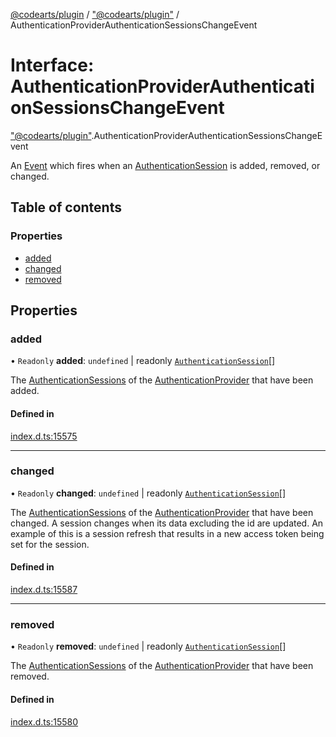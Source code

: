 [@codearts/plugin](../README.md) / ["@codearts/plugin"](../modules/_codearts_plugin_.md) / AuthenticationProviderAuthenticationSessionsChangeEvent

# Interface: AuthenticationProviderAuthenticationSessionsChangeEvent

["@codearts/plugin"](../modules/_codearts_plugin_.md).AuthenticationProviderAuthenticationSessionsChangeEvent

An [Event](codearts_plugin_.Event.md) which fires when an [AuthenticationSession](codearts_plugin_.AuthenticationSession.md) is added, removed, or changed.

## Table of contents

### Properties

- [added](codearts_plugin_.AuthenticationProviderAuthenticationSessionsChangeEvent.md#added)
- [changed](codearts_plugin_.AuthenticationProviderAuthenticationSessionsChangeEvent.md#changed)
- [removed](codearts_plugin_.AuthenticationProviderAuthenticationSessionsChangeEvent.md#removed)

## Properties

### added

• `Readonly` **added**: `undefined` \| readonly [`AuthenticationSession`](codearts_plugin_.AuthenticationSession.md)[]

The [AuthenticationSessions](codearts_plugin_.AuthenticationSession.md) of the [AuthenticationProvider](codearts_plugin_.AuthenticationProvider.md) that have been added.

#### Defined in

[index.d.ts:15575](https://github.com/huaweicloud/cloudide-plugin-api/blob/4d28848/index.d.ts#L15575)

___

### changed

• `Readonly` **changed**: `undefined` \| readonly [`AuthenticationSession`](codearts_plugin_.AuthenticationSession.md)[]

The [AuthenticationSessions](codearts_plugin_.AuthenticationSession.md) of the [AuthenticationProvider](codearts_plugin_.AuthenticationProvider.md) that have been changed.
A session changes when its data excluding the id are updated. An example of this is a session refresh that results in a new
access token being set for the session.

#### Defined in

[index.d.ts:15587](https://github.com/huaweicloud/cloudide-plugin-api/blob/4d28848/index.d.ts#L15587)

___

### removed

• `Readonly` **removed**: `undefined` \| readonly [`AuthenticationSession`](codearts_plugin_.AuthenticationSession.md)[]

The [AuthenticationSessions](codearts_plugin_.AuthenticationSession.md) of the [AuthenticationProvider](codearts_plugin_.AuthenticationProvider.md) that have been removed.

#### Defined in

[index.d.ts:15580](https://github.com/huaweicloud/cloudide-plugin-api/blob/4d28848/index.d.ts#L15580)
